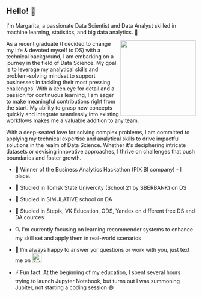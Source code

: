 ## Hello! 🚀

I'm Margarita, a passionate Data Scientist and Data Analyst skilled in machine learning, statistics, and big data analytics. 🌱

<img align="right" style="margin-left" src="https://media1.giphy.com/media/v1.Y2lkPTc5MGI3NjExYjAzamdwejNwejkwYXdxdGRzdWtsb3hpMGdqZHh1Mm5yMmNzZXFrcSZlcD12MV9pbnRlcm5hbF9naWZfYnlfaWQmY3Q9Zw/UKkes2qN2T70s/giphy.gif" width="200" height="200">

As a recent graduate (I decided to change my life & devoted myself to DS) with a technical background, I am embarking on a journey in the field of Data Science. My goal is to leverage my analytical skills and problem-solving mindset to support businesses in tackling their most pressing challenges. With a keen eye for detail and a passion for continuous learning, I am eager to make meaningful contributions right from the start. My ability to grasp new concepts quickly and integrate seamlessly into existing workflows makes me a valuable addition to any team.

With a deep-seated love for solving complex problems, I am committed to applying my technical expertise and analytical skills to drive impactful solutions in the realm of Data Science. Whether it's deciphering intricate datasets or devising innovative approaches, I thrive on challenges that push boundaries and foster growth.

- 🎰 Winner of the Business Analytics Hackathon (PIX BI company) - I place.
- 🌱 Studied in Tomsk State Univercity (School 21 by SBERBANK) on DS
- 🔭 Studied in SIMULATIVE school on DA
- 🤖 Studied in Stepik, VK Education, ODS, Yandex on different free DS and DA cources
- 🔍 I'm currently focusing on learning recommender systems to enhance my skill set and apply them in real-world scenarios
- 👯 I’m always happy to answer yor questions or work with you, just text me on <a href="https://t.me/fyasilka"><img alt="Telegram Logo" src="https://cdn.worldvectorlogo.com/logos/telegram.svg" width="25"/></a>

- ⚡ Fun fact: At the beginning of my education, I spent several hours trying to launch Jupyter Notebook, but turns out I was summoning Jupiter, not starting a coding session 😄

